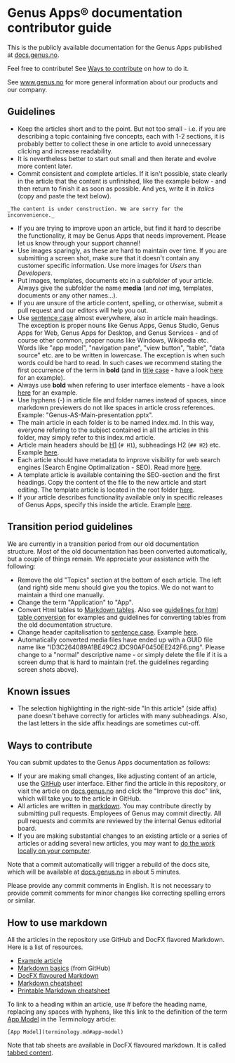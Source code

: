 # Genus Apps&reg; documentation contributor guide
This is the publicly available documentation for the Genus Apps published at [docs.genus.no](https://docs.genus.no).

Feel free to contribute! See [Ways to contribute](#ways-to-contribute) on how to do it.

See www.genus.no for more general information about our products and our company.

## Guidelines
* Keep the articles short and to the point. But not too small - i.e. if you are describing a topic containing five concepts, each with 1-2 sections, it is probably better to collect these in one article to avoid unnecessary clicking and increase readability.
* It is nevertheless better to start out small and then iterate and evolve more content later.
* Commit consistent and complete articles. If it isn't possible, state clearly in the article that the content is unfinished, like the example below - and then return to finish it as soon as possible. And yes, write it in _italics_ (copy and paste the text below).
```
_The content is under construction. We are sorry for the inconvenience._
```
* If you are trying to improve upon an article, but find it hard to describe the functionality, it may be Genus Apps that needs improvement. Please let us know through your support channel!
* Use images sparingly, as these are hard to maintain over time. If you are submitting a screen shot, make sure that it doesn't contain any customer specific information. Use more images for _Users_ than _Developers_.
* Put images, templates, documents etc in a subfolder of your article. Always give the subfolder the name **media** (and *not* img, templates, documents or any other names...).
* If you are unsure of the article content, spelling, or otherwise, submit a pull request and our editors will help you out.
* Use [sentence case](https://en.wikipedia.org/wiki/Letter_case#Case_styles) almost everywhere, also in article main headings. The exception is proper nouns like Genus Apps, Genus Studio, Genus Apps for Web, Genus Apps for Desktop, and Genus Services - and of course other common, proper nouns like Windows, Wikipedia etc. Words like "app model", "navigation pane", "view button", "table", "data source" etc. are to be written in lowercase. The exception is when such words could be hard to read. In such cases we recommend stating the first occurrence of the term in **bold** (and in [title case](https://en.wikipedia.org/wiki/Letter_case#Title_case) - have a look [here](developers/release-notes/release-stages.md) for an example).
* Always use **bold** when refering to user interface elements - have a look [here](developers/defining-an-app-model/user-interface/navigation-pane.md) for an example.
* Use hyphens (-) in article file and folder names instead of spaces, since markdown previewers do not like spaces in article cross references. Example: "Genus-AS-Main-presentation.pptx". 
* The main article in each folder is to be named index.md. In this way, everyone refering to the subject contained in all the articles in this folder, may simply refer to this index.md article.
* Article main headers should be [H1](https://github.com/adam-p/markdown-here/wiki/Markdown-Cheatsheet#headers) (`# H1`), subheadings H2 (`## H2`) etc. Example [here](developers/defining-an-app-model/general-settings/data-sets.md).
* Each article should have metadata to improve visibility for web search engines (Search Engine Optimalization - SEO). Read more [here](metadata-for-search-engine-optimization.md).
* A template article is available containing the SEO-section and the first headings. Copy the content of the file to the new article and start editing. The template article is located in the root folder [here](template-article.md).
* If your article describes functionality available only in specific releases of Genus Apps, specify this inside the article. Example [here](developers/installation-and-configuration/system-requirements.md).

## Transition period guidelines
We are currently in a transition period from our old documentation structure. Most of the old documentation has been converted automatically, but a couple of things remain. We appreciate your assistance with the following:
* Remove the old "Topics" section at the bottom of each article. The left (and right) side menu should give you the topics. We do not want to maintain a third one manually.
* Change the term "Application" to "App".
* Convert Html tables to [Markdown tables](https://github.com/adam-p/markdown-here/wiki/Markdown-Cheatsheet#tables). Also see [guidelines for html table conversion](guidelines-for-html-table-conversion.md) for examples and guidelines for converting tables from the old documentation structure.
* Change header capitalisation to [sentence case](https://en.wikipedia.org/wiki/Letter_case#Case_styles). Example [here](developers/installation-and-configuration/system-requirements.md).
* Automatically converted media files have ended up with a GUID file name like "ID3C264089A1BE49C2.IDC90AF0450EE242F6.png". Please change to a "normal" descriptive name - or simply delete the file if it is a screen dump that is hard to maintain (ref. the guidelines regarding screen shots above).

## Known issues
* The selection highlighting in the right-side "In this article" (side affix) pane doesn't behave correctly for articles with many subheadings. Also, the last letters in the side affix headings are sometimes cut-off.

## Ways to contribute
You can submit updates to the Genus Apps documentation as follows:
* If your are making small changes, like adjusting content of an article, use the [GitHub](https://github.com/GenusAS/docs) user interface. Either find the article in this repository, or visit the article on [docs.genus.no](https://docs.genus.no) and click the "Improve this doc" link, which will take you to the article in GitHub.
* All articles are written in [markdown](https://en.wikipedia.org/wiki/Markdown). You may contribute directly by submitting pull requests. Employees of Genus may commit directly. All pull requests and commits are reviewed by the internal Genus editorial board.
* If you are making substantial changes to an existing article or a series of articles or adding several new articles, you may want to [do the work locally on your computer](editing-docs-locally.md).

Note that a commit automatically will trigger a rebuild of the docs site, which will be available at [docs.genus.no](https://docs.genus.no) in about 5 minutes.

Please provide any commit comments in English. It is not necessary to provide commit comments for minor changes like correcting spelling errors or similar.

## How to use markdown
All the articles in the repository use GitHub and DocFX flavored Markdown. Here is a list of resources.
* [Example article](example-article.md)
* [Markdown basics](https://help.github.com/articles/markdown-basics/) (from GitHub)
* [DocFX flavoured Markdown](https://dotnet.github.io/docfx/spec/docfx_flavored_markdown.html)
* [Markdown cheatsheet](https://github.com/adam-p/markdown-here/wiki/Markdown-Cheatsheet)
* [Printable Markdown cheatsheet](https://guides.github.com/pdfs/markdown-cheatsheet-online.pdf)

To link to a heading within an article, use # before the heading name, replacing any spaces with hyphens, like this link to the definition of the term [App Model](terminology.md#app-model) in the Terminology article:
```
[App Model](terminology.md#app-model)
```
Note that tab sheets are available in DocFX flavoured markdown. It is called [tabbed content](https://dotnet.github.io/docfx/spec/docfx_flavored_markdown.html?tabs=tabid-2%2Ctabid-b#tabbed-content).
